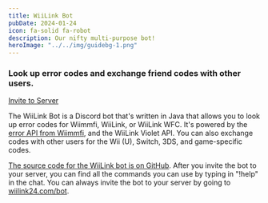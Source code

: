 ```yaml
---
title: WiiLink Bot
pubDate: 2024-01-24
icon: fa-solid fa-robot
description: Our nifty multi-purpose bot!
heroImage: "../../img/guidebg-1.png"
---
```


### Look up error codes and exchange friend codes with other users.

<a href="https://wiilink24.com/bot/" style="margin-top:8px; width:100%;" class="btn btn-primary"><i class="fa-brands fa-discord"></i> Invite to Server</a>

The WiiLink Bot is a Discord bot that's written in Java that allows you to look up error codes for Wiimmfi, WiiLink, or WiiLink WFC. It's powered by the <a href="https://wiimmfi.de/error/">error API from Wiimmfi</a>, and the WiiLink Violet API. You can also exchange codes with other users for the Wii (U), Switch, 3DS, and game-specific codes.

<a href="https://github.com/RiiConnect24-Bot/RC24-Bot">The source code for the WiiLink bot is on GitHub</a>. After you invite the bot to your server, you can find all the commands you can use by typing in "!help" in the chat. You can always invite the bot to your server by going to <a href="https://www.wiilink24.com/bot">wiilink24.com/bot</a>.
